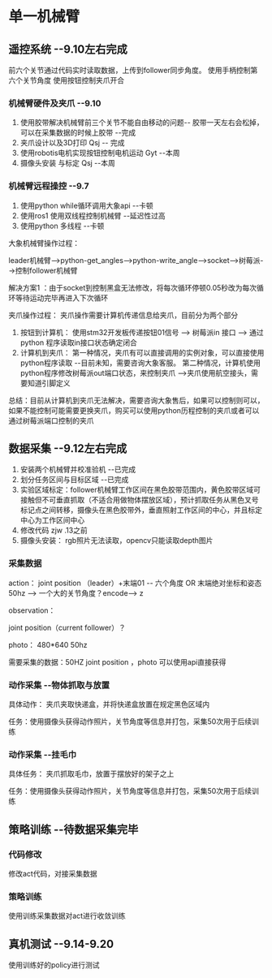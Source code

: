 # 单一机械臂

## 遥控系统 --9.10左右完成
前六个关节通过代码实时读取数据，上传到follower同步角度。
  使用手柄控制第六个关节角度
  使用按钮控制夹爪开合
### 机械臂硬件及夹爪 --9.10
1. 使用胶带解决机械臂前三个关节不能自由移动的问题-- 胶带一天左右会松掉，可以在采集数据的时候上胶带 --完成
2. 夹爪设计以及3D打印 Qsj -- 完成
3. 使用robotis电机实现按钮控制电机运动 Gyt --本周
4. 摄像头安装 与标定 Qsj --本周
### 机械臂远程操控 --9.7 
1. 使用python while循环调用大象api --卡顿
2. 使用ros1 使用双线程控制机械臂 --延迟性过高
3. 使用python 多线程 --卡顿

大象机械臂操作过程：

leader机械臂-->python-get_angles-->python-write_angle-->socket-->树莓派-->控制follower机械臂

解决方案1 ：由于socket到控制黑盒无法修改，将每次循环停顿0.05秒改为每次循环等待运动完毕再进入下次循环

夹爪操作过程： 夹爪操作需要计算机传递信息给夹爪，目前分为两个部分
1. 按钮到计算机： 使用stm32开发板传递按钮01信号 --> 树莓派in 接口 --> 通过python 程序读取in接口状态确定闭合
2. 计算机到夹爪： 第一种情况，夹爪有可以直接调用的实例对象，可以直接使用python程序读取 --目前未知，需要咨询大象客服。 第二种情况，计算机使用python程序修改树莓派out端口状态，来控制夹爪 -->夹爪使用航空接头，需要知道引脚定义

总结：目前从计算机到夹爪无法解决，需要咨询大象售后，如果可以控制则可以，如果不能控制可能需要更换夹爪，购买可以使用python历程控制的夹爪或者可以通过树莓派端口控制的夹爪
## 数据采集 --9.12左右完成
1. 安装两个机械臂并校准验机   --已完成
2. 划分任务区间与目标区域 --已完成
3. 实验区域标定：follower机械臂工作区间在黑色胶带范围内，黄色胶带区域可接触但不可垂直抓取（不适合用做物体摆放区域），预计抓取任务从黑色叉号标记点之间转移，摄像头在黑色胶带外，垂直照射工作区间的中心，并且标定中心为工作区间中心
4. 修改代码 zjw .13之前
5. 摄像头安装： rgb照片无法读取，opencv只能读取depth图片
### 采集数据
action： joint position （leader）+末端01 -- 六个角度 OR 末端绝对坐标和姿态 50hz --> 一个大的关节角度？encode--> z 

observation：

joint position（current follower）？

photo： 480*640 50hz

需要采集的数据：50HZ joint position ，photo 可以使用api直接获得

### 动作采集 --物体抓取与放置
具体动作： 夹爪夹取快递盒，并将快递盒放置在规定黑色区域内

任务：使用摄像头获得动作照片，关节角度等信息并打包，采集50次用于后续训练
### 动作采集 --挂毛巾
具体任务： 夹爪抓取毛巾，放置于摆放好的架子之上

任务：使用摄像头获得动作照片，关节角度等信息并打包，采集50次用于后续训练

## 策略训练 --待数据采集完毕
### 代码修改
修改act代码，对接采集数据
### 策略训练
使用训练采集数据对act进行收敛训练
## 真机测试 --9.14-9.20
使用训练好的policy进行测试
